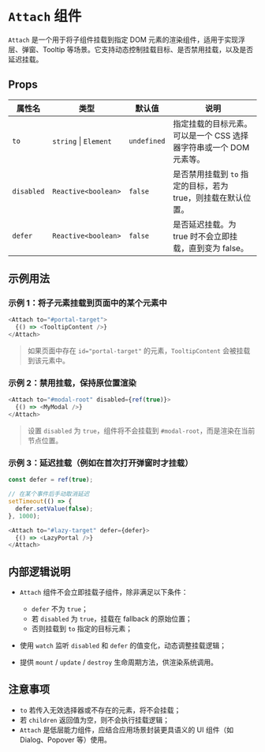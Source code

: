 # `Attach` 组件

`Attach` 是一个用于将子组件挂载到指定 DOM 元素的渲染组件，适用于实现浮层、弹窗、Tooltip 等场景。它支持动态控制挂载目标、是否禁用挂载，以及是否延迟挂载。

## Props

| 属性名        | 类型                    | 默认值         | 说明                                             |
| ---------- | --------------------- | ----------- | ---------------------------------------------- |
| `to`       | `string` \| `Element` | `undefined` | 指定挂载的目标元素。可以是一个 CSS 选择器字符串或一个 DOM 元素等。          |
| `disabled` | `Reactive<boolean>`   | `false`     | 是否禁用挂载到 `to` 指定的目标，若为 true，则挂载在默认位置。 |
| `defer`    | `Reactive<boolean>`   | `false`     | 是否延迟挂载。为 true 时不会立即挂载，直到变为 false。              |

## 示例用法

### 示例 1：将子元素挂载到页面中的某个元素中

```ts
<Attach to="#portal-target">
  {() => <TooltipContent />}
</Attach>
```

> 如果页面中存在 `id="portal-target"` 的元素，`TooltipContent` 会被挂载到该元素中。

### 示例 2：禁用挂载，保持原位置渲染

```ts
<Attach to="#modal-root" disabled={ref(true)}>
  {() => <MyModal />}
</Attach>
```

> 设置 `disabled` 为 `true`，组件将不会挂载到 `#modal-root`，而是渲染在当前节点位置。

### 示例 3：延迟挂载（例如在首次打开弹窗时才挂载）

```ts
const defer = ref(true);

// 在某个事件后手动取消延迟
setTimeout(() => {
  defer.setValue(false);
}, 1000);

<Attach to="#lazy-target" defer={defer}>
  {() => <LazyPortal />}
</Attach>
```

## 内部逻辑说明

* `Attach` 组件不会立即挂载子组件，除非满足以下条件：

  * `defer` 不为 `true`；
  * 若 `disabled` 为 `true`，挂载在 fallback 的原始位置；
  * 否则挂载到 `to` 指定的目标元素；
* 使用 `watch` 监听 `disabled` 和 `defer` 的值变化，动态调整挂载逻辑；
* 提供 `mount` / `update` / `destroy` 生命周期方法，供渲染系统调用。

## 注意事项

* `to` 若传入无效选择器或不存在的元素，将不会挂载；
* 若 `children` 返回值为空，则不会执行挂载逻辑；
* `Attach` 是低层能力组件，应结合应用场景封装更具语义的 UI 组件（如 Dialog、Popover 等）使用。
